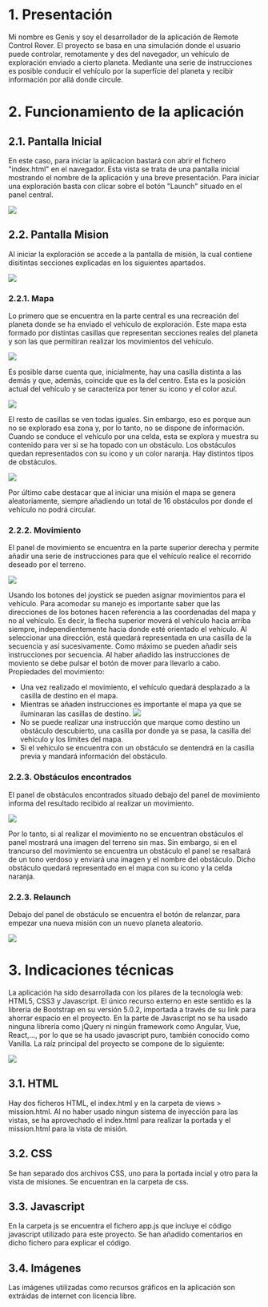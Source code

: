 # 1. Presentación

Mi nombre es Genís y soy el desarrollador de la aplicación de Remote Control Rover. El proyecto se basa en una simulación donde el usuario puede controlar, remotamente y des del navegador, un vehículo de exploración enviado a cierto planeta. Mediante una serie de instrucciones es posible conducir el vehículo por la superfície del planeta y recibir información por allá donde circule. 

# 2. Funcionamiento de la aplicación
## 2.1. Pantalla Inicial
En este caso, para iniciar la aplicacion bastará con abrir el fichero "index.html" en el navegador. Esta vista se trata de una pantalla inicial mostrando el nombre de la aplicación y una breve presentación. Para iniciar una exploración basta con clicar sobre el botón "Launch" situado en el panel central.

![](images/readme/index.PNG)

## 2.2. Pantalla Mision
Al iniciar la exploración se accede a la pantalla de misión, la cual contiene disitintas secciones explicadas en los siguientes apartados.

![](images/readme/mission.PNG)
### 2.2.1. Mapa
Lo primero que se encuentra en la parte central es una recreación del planeta donde se ha enviado el vehículo de exploración. Este mapa esta formado por distintas casillas que representan secciones reales del planeta y son las que permitiran realizar los movimientos del vehículo. 

![](images/readme/mission-map.PNG)

Es posible darse cuenta que, inicialmente, hay una casilla distinta a las demás y que, además, coincide que es la del centro. Esta es la posición actual del vehículo y se caracteriza por tener su icono y el color azul.

![](images/readme/mission-map-rover.PNG)

El resto de casillas se ven todas iguales. Sin embargo, eso es porque aun no se explorado esa zona y, por lo tanto, no se dispone de información. Cuando se conduce el vehículo por una celda, esta se explora y muestra su contenido para ver si se ha topado con un obstáculo. 
Los obstáculos quedan representados con su icono y un color naranja. Hay distintos tipos de obstáculos.

![](images/readme/mission-map-fog.PNG)

Por último cabe destacar que al iniciar una misión el mapa se genera aleatoriamente, siempre añadiendo un total de 16 obstáculos por donde el vehículo no podrá circular.

### 2.2.2. Movimiento

El panel de movimiento se encuentra en la parte superior derecha y permite añadir una serie de instrucciones para que el vehículo realice el recorrido deseado por el terreno.

![](images/readme/mission-movement.PNG)

Usando los botones del joystick se pueden asignar movimientos para el vehículo. Para acomodar su manejo es importante saber que las direcciones de los botones hacen referencia a las coordenadas del mapa y no al vehículo. Es decir, la flecha superior moverá el vehículo hacia arriba siempre, independientemente hacia donde esté orientado el vehículo.
Al seleccionar una dirección, está quedará representada en una casilla de la secuencia y así sucesivamente. Como máximo se pueden añadir seis instrucciones por secuencia.
Al haber añadido las instrucciones de moviento se debe pulsar el botón de mover para llevarlo a cabo. Propiedades del movimiento:
- Una vez realizado el movimiento, el vehículo quedará desplazado a la casilla de destino en el mapa.
- Mientras se añaden instrucciones es importante el mapa ya que se iluminaran las casillas de destino.
![](images/readme/mission-movement-map.PNG)
- No se puede realizar una instrucción que marque como destino un obstáculo descubierto, una casilla por donde ya se pasa, la casilla del vehículo y los límites del mapa.
- Si el vehículo se encuentra con un obstáculo se dentendrá en la casilla previa y mandará información del obstáculo.

### 2.2.3. Obstáculos encontrados
El panel de obstáculos encontrados situado debajo del panel de movimiento informa del resultado recibido al realizar un movimiento.

![](images/readme/mission-obstacle.PNG)

Por lo tanto, si al realizar el movimiento no se encuentran obstáculos el panel mostrará una imagen del terreno sin mas. Sin embargo, si en el trancurso del movimiento se encuentra un obstáculo el panel se resaltará de un tono verdoso y enviará una imagen y el nombre del obstáculo. Dicho obstáculo quedará representado en el mapa con su icono y la celda naranja.

### 2.2.3. Relaunch
Debajo del panel de obstáculo se encuentra el botón de relanzar, para empezar una nueva misión con un nuevo planeta aleatorio.

![](images/readme/mission-relaunch.PNG)

# 3. Indicaciones técnicas
La aplicación ha sido desarrollada con los pilares de la tecnología web: HTML5, CSS3 y Javascript. El único recurso externo en este sentido es la libreria de Bootstrap en su versión 5.0.2, importada a través de su link para ahorrar espacio en el proyecto. En la parte de Javascript no se ha usado ninguna librería como jQuery ni ningún framework como Angular, Vue, React,..., por lo que se ha usado javascript puro, también conocido como Vanilla.
La raíz principal del proyecto se compone de lo siguiente:

![](images/readme/files.PNG)

## 3.1. HTML
Hay dos ficheros HTML, el index.html y en la carpeta de views > mission.html. Al no haber usado ningun sistema de inyección para las vistas, se ha aprovechado el index.html para realizar la portada y el mission.html para la vista de misión. 

## 3.2. CSS
Se han separado dos archivos CSS, uno para la portada incial y otro para la vista de misiones. Se encuentran en la carpeta de css.

## 3.3. Javascript
En la carpeta js se encuentra el fichero app.js que incluye el código javascript utilizado para este proyecto. Se han añadido comentarios en dicho fichero para explicar el código.

## 3.4. Imágenes
Las imágenes utilizadas como recursos gráficos en la aplicación son extráidas de internet con licencia libre.


